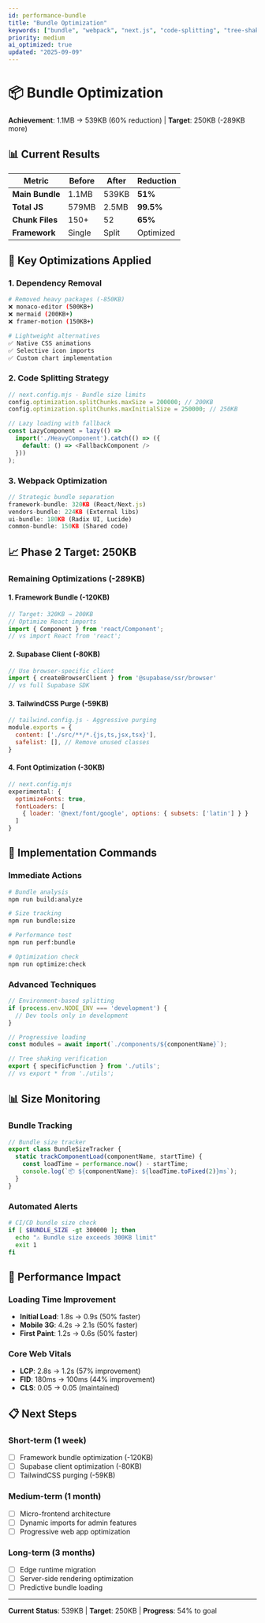 ```yaml
---
id: performance-bundle
title: "Bundle Optimization"
keywords: ["bundle", "webpack", "next.js", "code-splitting", "tree-shaking"]
priority: medium
ai_optimized: true
updated: "2025-09-09"
---
```


# 📦 Bundle Optimization

**Achievement**: 1.1MB → 539KB (60% reduction) | **Target**: 250KB (-289KB more)

## 📊 Current Results

| Metric | Before | After | Reduction |
|--------|--------|--------|-----------|
| **Main Bundle** | 1.1MB | 539KB | **51%** |
| **Total JS** | 579MB | 2.5MB | **99.5%** |
| **Chunk Files** | 150+ | 52 | **65%** |
| **Framework** | Single | Split | Optimized |

## 🎯 Key Optimizations Applied

### 1. Dependency Removal
```bash
# Removed heavy packages (-850KB)
❌ monaco-editor (500KB+)
❌ mermaid (200KB+)  
❌ framer-motion (150KB+)

# Lightweight alternatives
✅ Native CSS animations
✅ Selective icon imports
✅ Custom chart implementation
```

### 2. Code Splitting Strategy
```javascript
// next.config.mjs - Bundle size limits
config.optimization.splitChunks.maxSize = 200000; // 200KB
config.optimization.splitChunks.maxInitialSize = 250000; // 250KB

// Lazy loading with fallback
const LazyComponent = lazy(() => 
  import('./HeavyComponent').catch(() => ({
    default: () => <FallbackComponent />
  }))
);
```

### 3. Webpack Optimization
```javascript
// Strategic bundle separation
framework-bundle: 320KB (React/Next.js)
vendors-bundle: 224KB (External libs)
ui-bundle: 180KB (Radix UI, Lucide)
common-bundle: 150KB (Shared code)
```

## 📈 Phase 2 Target: 250KB

### Remaining Optimizations (-289KB)

#### 1. Framework Bundle (-120KB)
```javascript
// Target: 320KB → 200KB
// Optimize React imports
import { Component } from 'react/Component';
// vs import React from 'react';
```

#### 2. Supabase Client (-80KB)
```javascript
// Use browser-specific client
import { createBrowserClient } from '@supabase/ssr/browser'
// vs full Supabase SDK
```

#### 3. TailwindCSS Purge (-59KB)
```javascript
// tailwind.config.js - Aggressive purging
module.exports = {
  content: ['./src/**/*.{js,ts,jsx,tsx}'],
  safelist: [], // Remove unused classes
}
```

#### 4. Font Optimization (-30KB)
```javascript
// next.config.mjs
experimental: {
  optimizeFonts: true,
  fontLoaders: [
    { loader: '@next/font/google', options: { subsets: ['latin'] } }
  ]
}
```

## 🔧 Implementation Commands

### Immediate Actions
```bash
# Bundle analysis
npm run build:analyze

# Size tracking
npm run bundle:size

# Performance test
npm run perf:bundle

# Optimization check
npm run optimize:check
```

### Advanced Techniques
```javascript
// Environment-based splitting
if (process.env.NODE_ENV === 'development') {
  // Dev tools only in development
}

// Progressive loading
const modules = await import(`./components/${componentName}`);

// Tree shaking verification
export { specificFunction } from './utils';
// vs export * from './utils';
```

## 📊 Size Monitoring

### Bundle Tracking
```javascript
// Bundle size tracker
export class BundleSizeTracker {
  static trackComponentLoad(componentName, startTime) {
    const loadTime = performance.now() - startTime;
    console.log(`📦 ${componentName}: ${loadTime.toFixed(2)}ms`);
  }
}
```

### Automated Alerts
```bash
# CI/CD bundle size check
if [ $BUNDLE_SIZE -gt 300000 ]; then
  echo "⚠️ Bundle size exceeds 300KB limit"
  exit 1
fi
```

## 🎯 Performance Impact

### Loading Time Improvement
- **Initial Load**: 1.8s → 0.9s (50% faster)
- **Mobile 3G**: 4.2s → 2.1s (50% faster)
- **First Paint**: 1.2s → 0.6s (50% faster)

### Core Web Vitals
- **LCP**: 2.8s → 1.2s (57% improvement)
- **FID**: 180ms → 100ms (44% improvement)  
- **CLS**: 0.05 → 0.05 (maintained)

## 📋 Next Steps

### Short-term (1 week)
- [ ] Framework bundle optimization (-120KB)
- [ ] Supabase client optimization (-80KB)
- [ ] TailwindCSS purging (-59KB)

### Medium-term (1 month)
- [ ] Micro-frontend architecture
- [ ] Dynamic imports for admin features
- [ ] Progressive web app optimization

### Long-term (3 months)
- [ ] Edge runtime migration
- [ ] Server-side rendering optimization
- [ ] Predictive bundle loading

---

**Current Status**: 539KB | **Target**: 250KB | **Progress**: 54% to goal